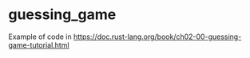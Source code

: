 # guessing_game
Example of code in https://doc.rust-lang.org/book/ch02-00-guessing-game-tutorial.html
